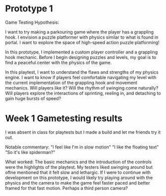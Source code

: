 # Prototype 1

Game Testing Hypothesis:

I want to try making a parkouring game where the player has a grappling hook. I envision a puzzle platformer with physics similar to what is found in portal. I want to explore the space of high-speed action puzzle platforming!

In this prototype, I implemented a custom player controller and a grappling hook mechanic. Before I begin designing puzzles and levels, my goal is to find a peaceful center with the physics of the game.

In this playtest, I want to understand the flaws and strengths of my physics engine. I want to know if players feel comfortable navigating my level with the current implementation of the grappling hook and movement mechanics. Will players like it? Will the rhythm of swinging come naturally? Will players explore the interactions of sprinting, reeling in, and detaching to gain huge bursts of speed?





# Week 1 Gametesting results

I was absent in class for playtests but I made a build and let me friends try it out. 

Notable commentary:
"I feel like I'm in slow motion"
"I like the floating text"
"So it's like spiderman?"

What worked:
The basic mechanics and the introduction of the controls were the highlights of the playtest. My testers liked swinging around but oftne mentioned that it felt slow and lethargic. If I were to continue with development on this prototype, I would likely try playing around with the physics and the camera to make the game feel  faster paced and better framed for that fast motion. Perhaps a third person camera?
